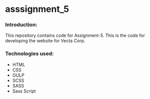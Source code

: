 # asssignment_5

<h3 class="code-line" data-line-start=0 data-line-end=1 ><a id="Introduction_0"></a>Introduction:</h3>
<p class="has-line-data" data-line-start="1" data-line-end="3">This repository contains code for Assignment-5.
This is the code for developing the website for Vecta Corp.</p>
<h3 class="code-line" data-line-start=4 data-line-end=5 ><a id="Technologies_used_4"></a>Technologies used:</h3>
<ul>
<li class="has-line-data" data-line-start="5" data-line-end="6">HTML</li>
<li class="has-line-data" data-line-start="6" data-line-end="7">CSS</li>
<li class="has-line-data" data-line-start="7" data-line-end="8">GULP</li>
<li class="has-line-data" data-line-start="8" data-line-end="9">SCSS</li>
<li class="has-line-data" data-line-start="9" data-line-end="10">SASS</li>
<li class="has-line-data" data-line-start="10" data-line-end="11">Sass Script</li>
</ul>
